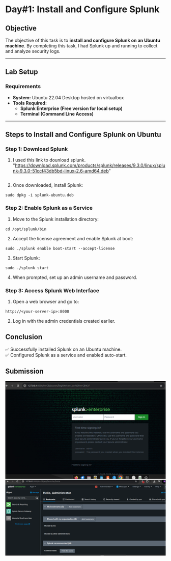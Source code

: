 # **Day#1: Install and Configure Splunk**

## **Objective**  
The objective of this task is to  **install and configure Splunk on an Ubuntu machine**. By completing this task, I  had Splunk up and running to collect and analyze security logs.

---

## **Lab Setup**  
### **Requirements**  
- **System:** Ubuntu 22.04 Desktop hosted on virtualbox  
- **Tools Required:**  
  - **Splunk Enterprise (Free version for local setup)**  
  - **Terminal (Command Line Access)**  

---

## **Steps to Install and Configure Splunk on Ubuntu**

### **Step 1: Download Splunk**
1. I used this link to dounload splunk.
  "https://download.splunk.com/products/splunk/releases/9.3.0/linux/splunk-9.3.0-51ccf43db5bd-linux-2.6-amd64.deb"
    ```
2. Once downloaded, install Splunk:
```
sudo dpkg -i splunk-ubuntu.deb
```

### Step 2: Enable Splunk as a Service
1. Move to the Splunk installation directory:
```
cd /opt/splunk/bin
```
2. Accept the license agreement and enable Splunk at boot:
```
sudo ./splunk enable boot-start --accept-license
```
3. Start Splunk:
```
sudo ./splunk start
```
4. When prompted, set up an admin username and password.

### Step 3: Access Splunk Web Interface
1. Open a web browser and go to:
```
http://<your-server-ip>:8000
```
2. Log in with the admin credentials created earlier.

## Conclusion
✅ Successfully installed Splunk on an Ubuntu machine.  
✅ Configured Splunk as a service and enabled auto-start.  


## Submission
<p align="center">
<img src="https://raw.githubusercontent.com/WWambui/Splunk-SIEM-Challenge/main/day1installation.png" width="750"/>
<img src="https://raw.githubusercontent.com/WWambui/Splunk-SIEM-Challenge/main/Day1.png" width="750"/>
</p>
